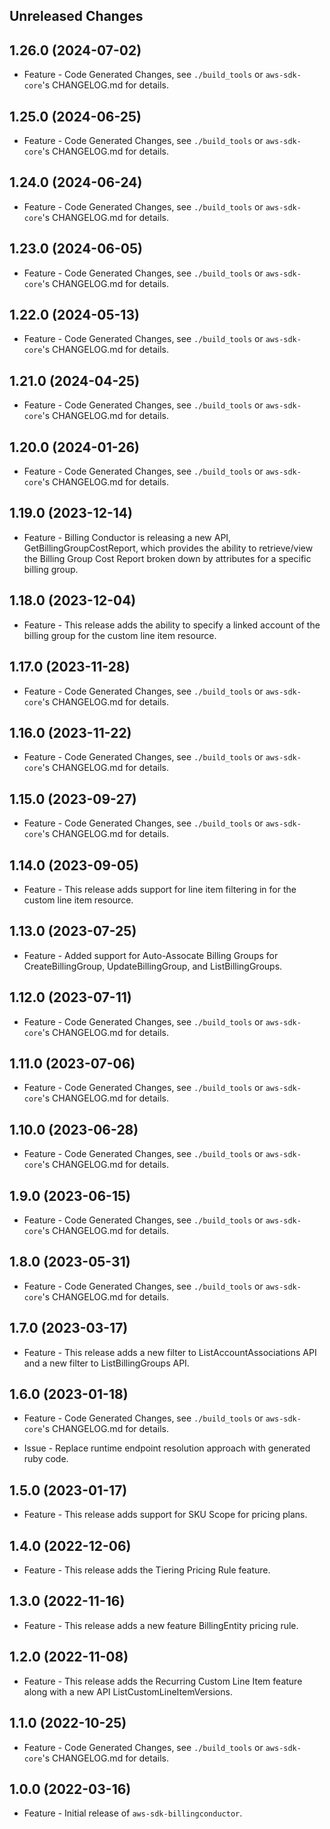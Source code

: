 Unreleased Changes
------------------

1.26.0 (2024-07-02)
------------------

* Feature - Code Generated Changes, see `./build_tools` or `aws-sdk-core`'s CHANGELOG.md for details.

1.25.0 (2024-06-25)
------------------

* Feature - Code Generated Changes, see `./build_tools` or `aws-sdk-core`'s CHANGELOG.md for details.

1.24.0 (2024-06-24)
------------------

* Feature - Code Generated Changes, see `./build_tools` or `aws-sdk-core`'s CHANGELOG.md for details.

1.23.0 (2024-06-05)
------------------

* Feature - Code Generated Changes, see `./build_tools` or `aws-sdk-core`'s CHANGELOG.md for details.

1.22.0 (2024-05-13)
------------------

* Feature - Code Generated Changes, see `./build_tools` or `aws-sdk-core`'s CHANGELOG.md for details.

1.21.0 (2024-04-25)
------------------

* Feature - Code Generated Changes, see `./build_tools` or `aws-sdk-core`'s CHANGELOG.md for details.

1.20.0 (2024-01-26)
------------------

* Feature - Code Generated Changes, see `./build_tools` or `aws-sdk-core`'s CHANGELOG.md for details.

1.19.0 (2023-12-14)
------------------

* Feature - Billing Conductor is releasing a new API, GetBillingGroupCostReport, which provides the ability to retrieve/view the Billing Group Cost Report broken down by attributes for a specific billing group.

1.18.0 (2023-12-04)
------------------

* Feature - This release adds the ability to specify a linked account of the billing group for the custom line item resource.

1.17.0 (2023-11-28)
------------------

* Feature - Code Generated Changes, see `./build_tools` or `aws-sdk-core`'s CHANGELOG.md for details.

1.16.0 (2023-11-22)
------------------

* Feature - Code Generated Changes, see `./build_tools` or `aws-sdk-core`'s CHANGELOG.md for details.

1.15.0 (2023-09-27)
------------------

* Feature - Code Generated Changes, see `./build_tools` or `aws-sdk-core`'s CHANGELOG.md for details.

1.14.0 (2023-09-05)
------------------

* Feature - This release adds support for line item filtering in for the custom line item resource.

1.13.0 (2023-07-25)
------------------

* Feature - Added support for Auto-Assocate Billing Groups for CreateBillingGroup, UpdateBillingGroup, and ListBillingGroups.

1.12.0 (2023-07-11)
------------------

* Feature - Code Generated Changes, see `./build_tools` or `aws-sdk-core`'s CHANGELOG.md for details.

1.11.0 (2023-07-06)
------------------

* Feature - Code Generated Changes, see `./build_tools` or `aws-sdk-core`'s CHANGELOG.md for details.

1.10.0 (2023-06-28)
------------------

* Feature - Code Generated Changes, see `./build_tools` or `aws-sdk-core`'s CHANGELOG.md for details.

1.9.0 (2023-06-15)
------------------

* Feature - Code Generated Changes, see `./build_tools` or `aws-sdk-core`'s CHANGELOG.md for details.

1.8.0 (2023-05-31)
------------------

* Feature - Code Generated Changes, see `./build_tools` or `aws-sdk-core`'s CHANGELOG.md for details.

1.7.0 (2023-03-17)
------------------

* Feature - This release adds a new filter to ListAccountAssociations API and a new filter to ListBillingGroups API.

1.6.0 (2023-01-18)
------------------

* Feature - Code Generated Changes, see `./build_tools` or `aws-sdk-core`'s CHANGELOG.md for details.

* Issue - Replace runtime endpoint resolution approach with generated ruby code.

1.5.0 (2023-01-17)
------------------

* Feature - This release adds support for SKU Scope for pricing plans.

1.4.0 (2022-12-06)
------------------

* Feature - This release adds the Tiering Pricing Rule feature.

1.3.0 (2022-11-16)
------------------

* Feature - This release adds a new feature BillingEntity pricing rule.

1.2.0 (2022-11-08)
------------------

* Feature - This release adds the Recurring Custom Line Item feature along with a new API ListCustomLineItemVersions.

1.1.0 (2022-10-25)
------------------

* Feature - Code Generated Changes, see `./build_tools` or `aws-sdk-core`'s CHANGELOG.md for details.

1.0.0 (2022-03-16)
------------------

* Feature - Initial release of `aws-sdk-billingconductor`.

